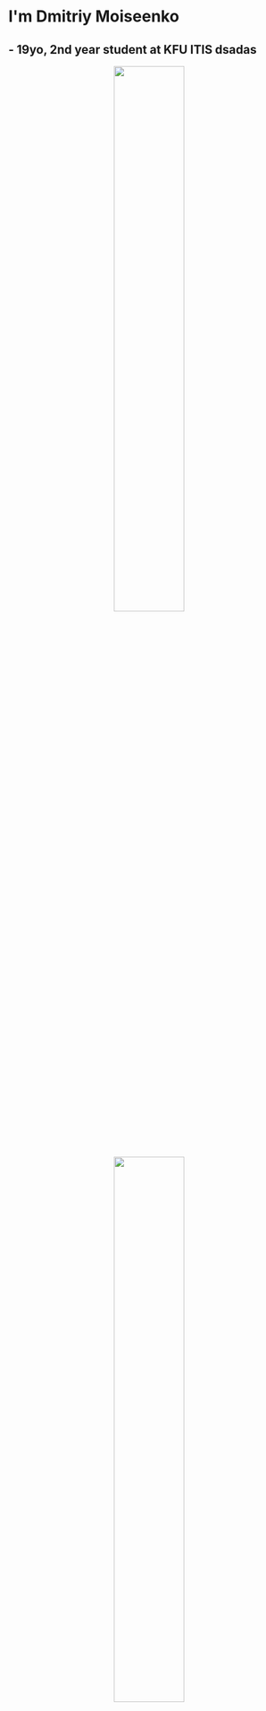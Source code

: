 # I'm Dmitriy Moiseenko <br/>
## - 19yo, 2nd year student at KFU ITIS       dsadas
<p align="center">
  <img height="50%" width="auto" src ="https://github-readme-stats.vercel.app/api?username=lovecloudzzz&show_icons=true&theme=buefy&card_width=200&hide_title=true">
  <img height="50%" width="auto" src ="https://github-readme-stats.vercel.app/api/top-langs/?username=lovecloudzzz&layout=compact">
</p>

<div align="center">
  <br>
  <a href="https://www.linkedin.com/in/dmitriy-moiseenko-406357271/">
    <img src="https://img.shields.io/badge/LinkedIn-0077B5?style=for-the-badge&logo=linkedin&logoColor=white">
  </a>
  <a href="https://t.me/yeuxfroids">
    <img src="https://img.shields.io/badge/Telegram-2CA5E0?style=for-the-badge&logo=telegram&logoColor=white">
  </a>
<div/>
